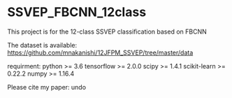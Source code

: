 # SSVEP_FBCNN_12class
This project is for the 12-class SSVEP classification based on FBCNN

The dataset is available: https://github.com/mnakanishi/12JFPM_SSVEP/tree/master/data

requirment:
  python >= 3.6
  tensorflow >= 2.0.0
  scipy >= 1.4.1
  scikit-learn >= 0.22.2
  numpy >= 1.16.4
  
  
Please cite my paper: undo

